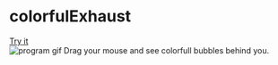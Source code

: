 # colorfulExhaust
[Try it](http://berkkaraal.com/p5js/colorfulExhaust/)<br>
![program gif](demogif.gif "gif")
Drag your mouse and see colorfull bubbles behind you.
